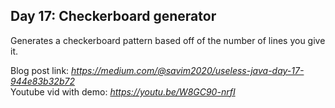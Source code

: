 ## Day 17: Checkerboard generator
Generates a checkerboard pattern based off of the number of lines you give it.


Blog post link: *https://medium.com/@savim2020/useless-java-day-17-944e83b32b72*     
Youtube vid with demo: *https://youtu.be/W8GC90-nrfI*
